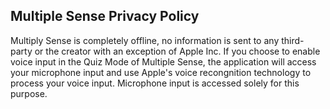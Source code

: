 ## Multiple Sense Privacy Policy

Multiply Sense is completely offline, no information is sent to any third-party or the creator with an exception of Apple Inc. 
If you choose to enable voice input in the Quiz Mode of Multiple Sense, the application will access your microphone input and use Apple's voice recongnition technology to process your voice input. Microphone input is accessed solely for this purpose. 

